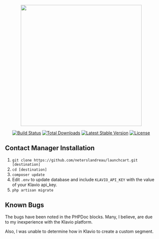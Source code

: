<p align="center"><img src="https://res.cloudinary.com/dtfbvvkyp/image/upload/v1566331377/laravel-logolockup-cmyk-red.svg" width="400"></p>

<p align="center">
<a href="https://travis-ci.org/laravel/framework"><img src="https://travis-ci.org/laravel/framework.svg" alt="Build Status"></a>
<a href="https://packagist.org/packages/laravel/framework"><img src="https://poser.pugx.org/laravel/framework/d/total.svg" alt="Total Downloads"></a>
<a href="https://packagist.org/packages/laravel/framework"><img src="https://poser.pugx.org/laravel/framework/v/stable.svg" alt="Latest Stable Version"></a>
<a href="https://packagist.org/packages/laravel/framework"><img src="https://poser.pugx.org/laravel/framework/license.svg" alt="License"></a>
</p>

## Contact Manager Installation
1.  `git clone https://github.com/neterslandreau/launchcart.git [destination]`
1. `cd [destination]`
1.  `composer update`
1. Edit `.env` to update database and include `KLAVIO_API_KEY` with the value of your Klavio api_key.
1. `php artisan migrate`

## Known Bugs
The bugs have been noted in the PHPDoc blocks. Many, I believe, are due to my inexperience
with the Klavio platform.

Also, I was unable to determine how in Klavio to create a custom segment.
